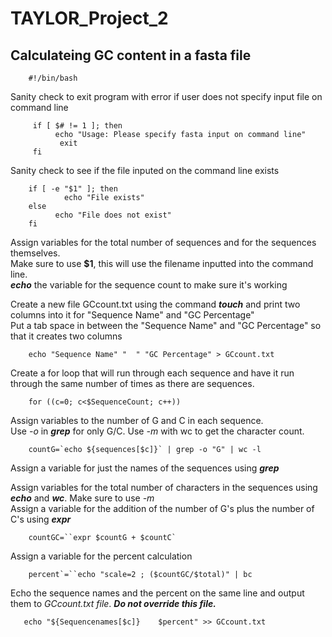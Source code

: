 # TAYLOR_Project_2

## Calculateing GC content in a fasta file

        #!/bin/bash

Sanity check to exit program with error if user does not specify input file on command line  

         if [ $# != 1 ]; then   
              echo "Usage: Please specify fasta input on command line"    
               exit    
         fi    

Sanity check to see if the file inputed on the command line exists

        if [ -e "$1" ]; then  
	            echo "File exists"  
        else    
              echo "File does not exist"      
        fi      

Assign variables for the total number of sequences and for the sequences themselves.  
Make sure to use **$1**, this will use the filename inputted into the command line.  
**_echo_** the variable for the sequence count to make sure it's working  


Create a new file GCcount.txt using the command **_touch_** and print two columns into it for "Sequence Name" and "GC Percentage"  
Put a tab space in between the "Sequence Name" and "GC Percentage" so that it creates two columns 

        echo "Sequence Name" "	" "GC Percentage" > GCcount.txt   

Create a for loop that will run through each sequence and have it run through the same number of times as there are sequences.   

        for ((c=0; c<$SequenceCount; c++)) 


Assign variables to the number of G and C in each sequence.   
Use _-o_ in **_grep_** for only G/C. Use _-m_ with wc to get the character count. 

        countG=`echo ${sequences[$c]}` | grep -o "G" | wc -l 

Assign a variable for just the names of the sequences using **_grep_**  


Assign variables for the total number of characters in the sequences using **_echo_** and **_wc_**. Make sure to use _-m_  
Assign a variable for the addition of the number of G's plus the number of C's using **_expr_**  

        countGC=``expr $countG + $countC`

Assign a variable for the percent calculation  

        percent`=``echo "scale=2 ; ($countGC/$total)" | bc   
    
Echo the sequence names and the percent on the same line and output them to _GCcount.txt file_. **_Do not override this file._**  

       echo "${Sequencenames[$c]}	 $percent" >> GCcount.txt  
	


